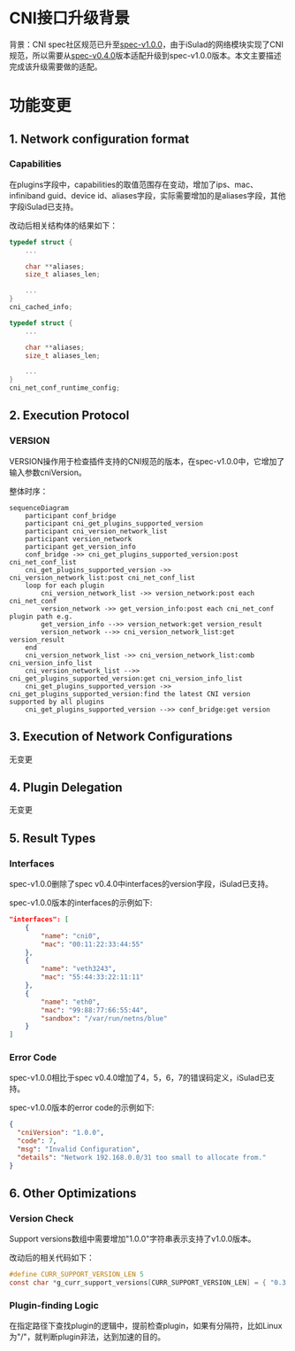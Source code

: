 # CNI接口升级背景

背景：CNI spec社区规范已升至[spec-v1.0.0](https://github.com/containernetworking/cni/blob/spec-v1.0.0/SPEC.md)，由于iSulad的网络模块实现了CNI规范，所以需要从[spec-v0.4.0](https://github.com/containernetworking/cni/blob/spec-v0.4.0/SPEC.md)版本适配升级到spec-v1.0.0版本。本文主要描述完成该升级需要做的适配。

# 功能变更
## 1. Network configuration format
### Capabilities

在plugins字段中，capabilities的取值范围存在变动，增加了ips、mac、infiniband guid、device id、aliases字段，实际需要增加的是aliases字段，其他字段iSulad已支持。

改动后相关结构体的结果如下：
```c
typedef struct {
    ...

    char **aliases;
    size_t aliases_len;

    ...
}
cni_cached_info;

typedef struct {
    ...

    char **aliases;
    size_t aliases_len;

    ...
}
cni_net_conf_runtime_config;
```
## 2. Execution Protocol
### VERSION

VERSION操作用于检查插件支持的CNI规范的版本，在spec-v1.0.0中，它增加了输入参数cniVersion。

整体时序：
```mermaid
sequenceDiagram
	participant conf_bridge
	participant cni_get_plugins_supported_version
	participant cni_version_network_list
	participant version_network
	participant get_version_info
    conf_bridge ->> cni_get_plugins_supported_version:post cni_net_conf_list
    cni_get_plugins_supported_version ->> cni_version_network_list:post cni_net_conf_list
    loop for each plugin
        cni_version_network_list ->> version_network:post each cni_net_conf
        version_network ->> get_version_info:post each cni_net_conf plugin path e.g.
        get_version_info -->> version_network:get version_result
        version_network -->> cni_version_network_list:get version_result
    end
    cni_version_network_list ->> cni_version_network_list:comb cni_version_info_list
    cni_version_network_list -->> cni_get_plugins_supported_version:get cni_version_info_list
    cni_get_plugins_supported_version ->> cni_get_plugins_supported_version:find the latest CNI version supported by all plugins
    cni_get_plugins_supported_version -->> conf_bridge:get version
```

## 3. Execution of Network Configurations

无变更

## 4. Plugin Delegation

无变更

## 5. Result Types
### Interfaces

spec-v1.0.0删除了spec v0.4.0中interfaces的version字段，iSulad已支持。

spec-v1.0.0版本的interfaces的示例如下:
```json
"interfaces": [
    {
        "name": "cni0",
        "mac": "00:11:22:33:44:55"
    },
    {
        "name": "veth3243",
        "mac": "55:44:33:22:11:11"
    },
    {
        "name": "eth0",
        "mac": "99:88:77:66:55:44",
        "sandbox": "/var/run/netns/blue"
    }
]
```
### Error Code

spec-v1.0.0相比于spec v0.4.0增加了4，5，6，7的错误码定义，iSulad已支持。

spec-v1.0.0版本的error code的示例如下:
```json
{
  "cniVersion": "1.0.0",
  "code": 7,
  "msg": "Invalid Configuration",
  "details": "Network 192.168.0.0/31 too small to allocate from."
}
```
## 6. Other Optimizations
### Version Check

Support versions数组中需要增加"1.0.0"字符串表示支持了v1.0.0版本。

改动后的相关代码如下：
```c
#define CURR_SUPPORT_VERSION_LEN 5
const char *g_curr_support_versions[CURR_SUPPORT_VERSION_LEN] = { "0.3.0", "0.3.1", "0.4.0", CURRENT_VERSION, NULL };
```
### Plugin-finding Logic

在指定路径下查找plugin的逻辑中，提前检查plugin，如果有分隔符，比如Linux为"/"，就判断plugin非法，达到加速的目的。